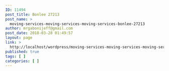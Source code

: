 ```yaml
---
ID: 11494
post_title: Bonlee 27213
post_name: >
  moving-services-moving-services-moving-services-bonlee-27213
author: mrgabonijeff@gmail.com
post_date: 2018-03-28 01:49:57
layout: page
link: >
  http://localhost/wordpress/moving-services-moving-services-moving-services-bonlee-27213/
published: true
tags: [ ]
categories: [ ]
---
```

